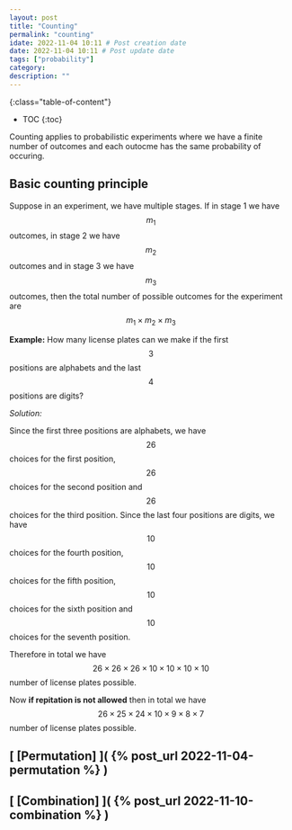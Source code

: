 ```yaml
---
layout: post
title: "Counting"
permalink: "counting"
idate: 2022-11-04 10:11 # Post creation date
date: 2022-11-04 10:11 # Post update date
tags: ["probability"]
category:
description: ""
---
```


{:class="table-of-content"}
* TOC 
{:toc}

Counting applies to probabilistic experiments where we have a finite number of
outcomes and each outocme has the same probability of occuring.

## Basic counting principle

Suppose in an experiment, we have multiple stages. If in stage 1 we have $$m_1$$
outcomes, in stage 2 we have $$m_2$$ outcomes and in stage 3 we have $$m_3$$
outcomes, then the total number of possible outcomes for the experiment are
$$m_1 \times m_2 \times m_3$$

**Example:** How many license plates can we make if the first $$3$$ positions are
alphabets and the last $$4$$ positions are digits?

*Solution:*

Since the first three positions are alphabets, we have $$26$$ choices for the
first position, $$26$$ choices for the second position and $$26$$ choices for
the third position. 
Since the last four positions are digits, we have $$10$$ choices for the fourth
position, $$10$$ choices for the fifth position, $$10$$ choices for the sixth
position and $$10$$ choices for the seventh position.

Therefore in total we have $$26 \times 26 \times 26 \times 10 \times 10 \times
10 \times 10$$ number of license plates possible.

Now **if repitation is not allowed** then in total we have $$26 \times 25 \times
24 \times 10 \times 9 \times 8 \times 7$$ number of license plates possible.

## [ [Permutation] ]( {% post_url 2022-11-04-permutation %} ) 

## [ [Combination] ]( {% post_url 2022-11-10-combination %} ) 
